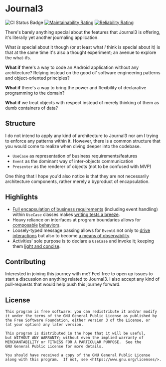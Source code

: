 # Journal3

![CI Status Badge](https://github.com/MrHadiSatrio/Journal3/actions/workflows/ci.yaml/badge.svg) [![Maintainability Rating](https://sonarcloud.io/api/project_badges/measure?project=MrHadiSatrio_Journal3&metric=sqale_rating)](https://sonarcloud.io/summary/new_code?id=MrHadiSatrio_Journal3) [![Reliability Rating](https://sonarcloud.io/api/project_badges/measure?project=MrHadiSatrio_Journal3&metric=reliability_rating)](https://sonarcloud.io/summary/new_code?id=MrHadiSatrio_Journal3)

There's barely anything special about the features that Journal3 is offering,
it's literally yet another journaling application.

What _is_ special about it though (or at least what *I* think is special about
it) is that at the same time it's also a thought experiment; an avenue to
explore the what-ifs.

**What if** there's a way to code an Android application without any
architecture? Relying instead on the good ol' software engineering patterns
and object-oriented principles?

**What if** there's a way to bring the power and flexibility of declarative
programming to the domain?

**What if** we treat objects with respect instead of merely thinking of them
as dumb containers of data?

## Structure

I do not intend to apply any kind of architecture to Journal3 nor am I trying
to enforce any patterns within it. However, there is a common structure that
you would come to realize when diving deeper into the codebase.

- `UseCase` as representation of business requirements/features
- `Event` as the dominant way of inter-objects communication
- `Presenter` as the renderer of objects (not to be confused with MVP)

One thing that I hope you'd also notice is that they are not necessarily
architecture components, rather merely a byproduct of encapsulation.

## Highlights

- [Full encapsulation of business requirements](app-kmm-journal3/src/commonMain/kotlin/com/hadisatrio/apps/kotlin/journal3/story/EditAStoryUseCase.kt)
  (including event handling) within `UseCase` classes makes [writing tests a breeze](app-kmm-journal3/src/commonTest/kotlin/com/hadisatrio/apps/kotlin/journal3/story/EditAStoryUseCaseTest.kt).
- Heavy reliance on interfaces at program boundaries allows for [composable](app-kmm-journal3/src/commonMain/kotlin/com/hadisatrio/apps/kotlin/journal3/story/cache/CachingStoriesPresenter.kt)
  [behaviors](app-kmm-journal3/src/commonTest/kotlin/com/hadisatrio/apps/kotlin/journal3/story/SelfPopulatingStories.kt).
- Loosely-typed message passing allows for `Event`s not only to [drive interactions](lib-kmm-foundation/src/androidMain/kotlin/com/hadisatrio/libs/android/foundation/widget/EditTextInputEventSource.kt)
  but also to become [a means of observability](lib-kmm-foundation/src/androidMain/kotlin/com/hadisatrio/libs/android/foundation/os/SystemLog.kt).
- Activities' sole purpose is to declare a `UseCase` and invoke it; keeping them
  [light and concise](app-android-journal3/src/main/kotlin/com/hadisatrio/apps/android/journal3/story/EditAStoryActivity.kt).

## Contributing

Interested in joining this journey with me? Feel free to open up issues to
start a discussion on anything related to Journal3. I also accept any kind
of pull-requests that would help push this journey forward.

## License

```
This program is free software: you can redistribute it and/or modify
it under the terms of the GNU General Public License as published by
the Free Software Foundation, either version 3 of the License, or
(at your option) any later version.

This program is distributed in the hope that it will be useful,
but WITHOUT ANY WARRANTY; without even the implied warranty of
MERCHANTABILITY or FITNESS FOR A PARTICULAR PURPOSE.  See the
GNU General Public License for more details.

You should have received a copy of the GNU General Public License
along with this program.  If not, see <https://www.gnu.org/licenses/>.
```

